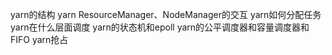 yarn的结构
yarn ResourceManager、NodeManager的交互
yarn如何分配任务
yarn在什么层面调度
yarn的状态机和epoll
yarn的公平调度器和容量调度器和FIFO
yarn抢占

